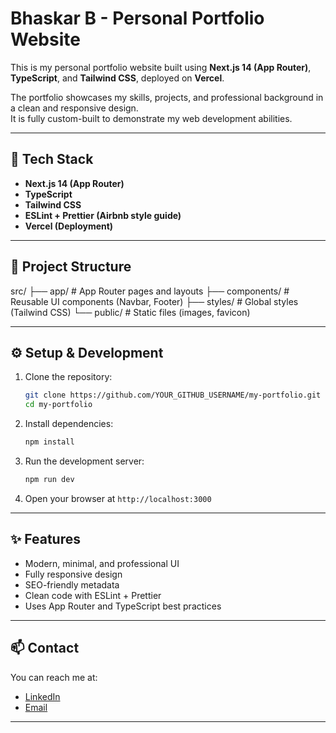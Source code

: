 # Bhaskar B - Personal Portfolio Website

This is my personal portfolio website built using **Next.js 14 (App Router)**, **TypeScript**, and **Tailwind CSS**, deployed on **Vercel**.

The portfolio showcases my skills, projects, and professional background in a clean and responsive design.  
It is fully custom-built to demonstrate my web development abilities.

---

## 🚀 Tech Stack

- **Next.js 14 (App Router)**
- **TypeScript**
- **Tailwind CSS**
- **ESLint + Prettier (Airbnb style guide)**
- **Vercel (Deployment)**

---

## 📁 Project Structure

src/
├── app/            # App Router pages and layouts
├── components/     # Reusable UI components (Navbar, Footer)
├── styles/         # Global styles (Tailwind CSS)
└── public/         # Static files (images, favicon)

---

## ⚙️ Setup & Development

1. Clone the repository:
    ```bash
    git clone https://github.com/YOUR_GITHUB_USERNAME/my-portfolio.git
    cd my-portfolio
    ```

2. Install dependencies:
    ```bash
    npm install
    ```

3. Run the development server:
    ```bash
    npm run dev
    ```

4. Open your browser at `http://localhost:3000`

---

## ✨ Features

- Modern, minimal, and professional UI
- Fully responsive design
- SEO-friendly metadata
- Clean code with ESLint + Prettier
- Uses App Router and TypeScript best practices

---

## 📫 Contact

You can reach me at:

- [LinkedIn](https://linkedin.com/in/bhaskar-kuruvangattil-rejis-a0452330a)
- [Email](bkuruvangattilrejis@gmail.com)

---
